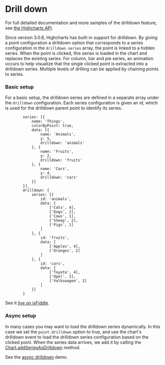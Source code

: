 Drill down
==========

For full detailed documentation and more samples of the drilldown feature, see [the Highcharts API](https://api.highcharts.com/highcharts/drilldown).

Since version 3.0.8, Highcharts has built-in support for drilldown. By giving a point configuration a drilldown option that corresponds to a series configuration in the `drilldown.series` array, the point is linked to a hidden series. When the point is clicked, this series is loaded in the chart and replaces the existing series. For column, bar and pie series, an animation occurs to help visualize that the single clicked point is extracted into a drilldown series. Multiple levels of drilling can be applied by chaining points to series.

### Basic setup

For a basic setup, the drilldown series are defined in a separate array under the `drilldown` configuration. Each series configuration is given an id, which is used for the drilldown parent point to identify its series. 

    
            series: [{
                name: 'Things',
                colorByPoint: true,
                data: [{
                    name: 'Animals',
                    y: 5,
                    drilldown: 'animals'
                }, {
                    name: 'Fruits',
                    y: 2,
                    drilldown: 'fruits'
                }, {
                    name: 'Cars',
                    y: 4,
                    drilldown: 'cars'
                }]
            }],
            drilldown: {
                series: [{
                    id: 'animals',
                    data: [
                        ['Cats', 4],
                        ['Dogs', 2],
                        ['Cows', 1],
                        ['Sheep', 2],
                        ['Pigs', 1]
                    ]
                }, {
                    id: 'fruits',
                    data: [
                        ['Apples', 4],
                        ['Oranges', 2]
                    ]
                }, {
                    id: 'cars',
                    data: [
                        ['Toyota', 4],
                        ['Opel', 2],
                        ['Volkswagen', 2]
                    ]
                }]
            }

See it [live on jsFiddle](https://jsfiddle.net/gh/get/jquery/1.7.2/highslide-software/highcharts.com/tree/master/samples/highcharts/drilldown/basic/).

### Async setup

In many cases you may want to load the drilldown series dynamically. In this case we set the `point.drilldown` option to true, and use the chart's drilldown event to load the drilldown series configuration based on the clicked point. When the series data arrives, we add it by calling the [Chart.addSeriesAsDrilldown](https://api.highcharts.com/highcharts/Chart.addSeriesAsDrilldown) method.

See the [async drilldown](https://jsfiddle.net/gh/get/jquery/1.7.2/highslide-software/highcharts.com/tree/master/samples/highcharts/drilldown/async/) demo.